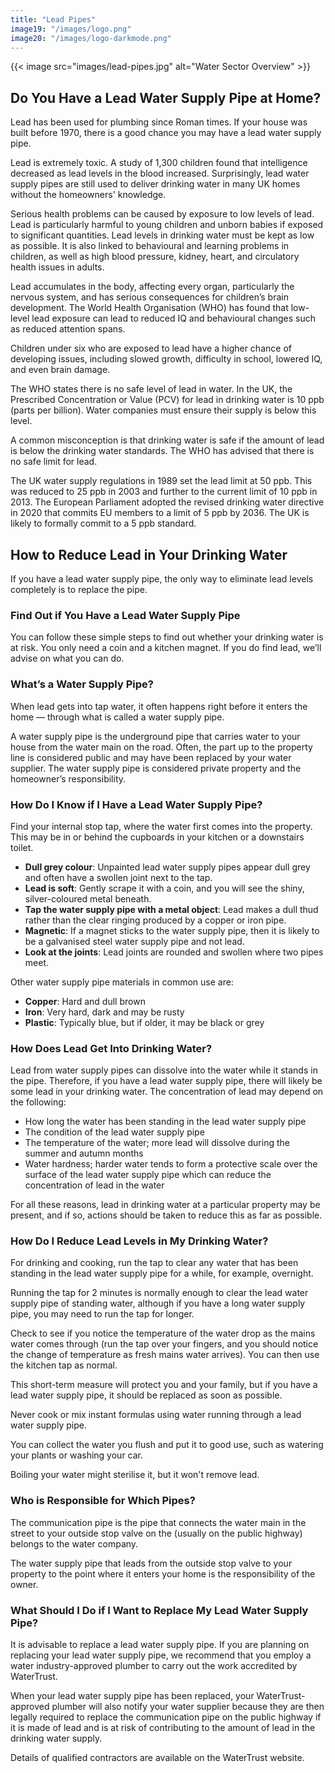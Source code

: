 ```yaml
---
title: "Lead Pipes"
image19: "/images/logo.png"
image20: "/images/logo-darkmode.png"
---
```


{{< image src="images/lead-pipes.jpg" alt="Water Sector Overview" >}}

## Do You Have a Lead Water Supply Pipe at Home?

Lead has been used for plumbing since Roman times. If your house was built before 1970, there is a good chance you may have a lead water supply pipe.

Lead is extremely toxic. A study of 1,300 children found that intelligence decreased as lead levels in the blood increased. Surprisingly, lead water supply pipes are still used to deliver drinking water in many UK homes without the homeowners' knowledge.

Serious health problems can be caused by exposure to low levels of lead. Lead is particularly harmful to young children and unborn babies if exposed to significant quantities. Lead levels in drinking water must be kept as low as possible. It is also linked to behavioural and learning problems in children, as well as high blood pressure, kidney, heart, and circulatory health issues in adults.

Lead accumulates in the body, affecting every organ, particularly the nervous system, and has serious consequences for children’s brain development. The World Health Organisation (WHO) has found that low-level lead exposure can lead to reduced IQ and behavioural changes such as reduced attention spans.

Children under six who are exposed to lead have a higher chance of developing issues, including slowed growth, difficulty in school, lowered IQ, and even brain damage.

The WHO states there is no safe level of lead in water. In the UK, the Prescribed Concentration or Value (PCV) for lead in drinking water is 10 ppb (parts per billion). Water companies must ensure their supply is below this level.

A common misconception is that drinking water is safe if the amount of lead is below the drinking water standards. The WHO has advised that there is no safe limit for lead.

The UK water supply regulations in 1989 set the lead limit at 50 ppb. This was reduced to 25 ppb in 2003 and further to the current limit of 10 ppb in 2013. The European Parliament adopted the revised drinking water directive in 2020 that commits EU members to a limit of 5 ppb by 2036. The UK is likely to formally commit to a 5 ppb standard.

## How to Reduce Lead in Your Drinking Water

If you have a lead water supply pipe, the only way to eliminate lead levels completely is to replace the pipe.

### Find Out if You Have a Lead Water Supply Pipe

You can follow these simple steps to find out whether your drinking water is at risk. You only need a coin and a kitchen magnet. If you do find lead, we’ll advise on what you can do.

### What’s a Water Supply Pipe?

When lead gets into tap water, it often happens right before it enters the home — through what is called a water supply pipe.

A water supply pipe is the underground pipe that carries water to your house from the water main on the road. Often, the part up to the property line is considered public and may have been replaced by your water supplier. The water supply pipe is considered private property and the homeowner’s responsibility.

### How Do I Know if I Have a Lead Water Supply Pipe?

Find your internal stop tap, where the water first comes into the property. This may be in or behind the cupboards in your kitchen or a downstairs toilet.

- **Dull grey colour**: Unpainted lead water supply pipes appear dull grey and often have a swollen joint next to the tap.
- **Lead is soft**: Gently scrape it with a coin, and you will see the shiny, silver-coloured metal beneath.
- **Tap the water supply pipe with a metal object**: Lead makes a dull thud rather than the clear ringing produced by a copper or iron pipe.
- **Magnetic**: If a magnet sticks to the water supply pipe, then it is likely to be a galvanised steel water supply pipe and not lead.
- **Look at the joints**: Lead joints are rounded and swollen where two pipes meet.

Other water supply pipe materials in common use are:
- **Copper**: Hard and dull brown
- **Iron**: Very hard, dark and may be rusty
- **Plastic**: Typically blue, but if older, it may be black or grey

### How Does Lead Get Into Drinking Water?

Lead from water supply pipes can dissolve into the water while it stands in the pipe. Therefore, if you have a lead water supply pipe, there will likely be some lead in your drinking water. The concentration of lead may depend on the following:
- How long the water has been standing in the lead water supply pipe
- The condition of the lead water supply pipe
- The temperature of the water; more lead will dissolve during the summer and autumn months
- Water hardness; harder water tends to form a protective scale over the surface of the lead water supply pipe which can reduce the concentration of lead in the water

For all these reasons, lead in drinking water at a particular property may be present, and if so, actions should be taken to reduce this as far as possible.

### How Do I Reduce Lead Levels in My Drinking Water?

For drinking and cooking, run the tap to clear any water that has been standing in the lead water supply pipe for a while, for example, overnight.

Running the tap for 2 minutes is normally enough to clear the lead water supply pipe of standing water, although if you have a long water supply pipe, you may need to run the tap for longer.

Check to see if you notice the temperature of the water drop as the mains water comes through (run the tap over your fingers, and you should notice the change of temperature as fresh mains water arrives). You can then use the kitchen tap as normal.

This short-term measure will protect you and your family, but if you have a lead water supply pipe, it should be replaced as soon as possible.

Never cook or mix instant formulas using water running through a lead water supply pipe.

You can collect the water you flush and put it to good use, such as watering your plants or washing your car.

Boiling your water might sterilise it, but it won't remove lead.

### Who is Responsible for Which Pipes?

The communication pipe is the pipe that connects the water main in the street to your outside stop valve on the (usually on the public highway) belongs to the water company.

The water supply pipe that leads from the outside stop valve to your property to the point where it enters your home is the responsibility of the owner.

### What Should I Do if I Want to Replace My Lead Water Supply Pipe?

It is advisable to replace a lead water supply pipe. If you are planning on replacing your lead water supply pipe, we recommend that you employ a water industry-approved plumber to carry out the work accredited by WaterTrust.

When your lead water supply pipe has been replaced, your WaterTrust-approved plumber will also notify your water supplier because they are then legally required to replace the communication pipe on the public highway if it is made of lead and is at risk of contributing to the amount of lead in the drinking water supply.

Details of qualified contractors are available on the WaterTrust website.
